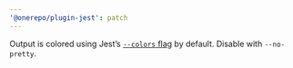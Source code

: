 ```yaml
---
'@onerepo/plugin-jest': patch
---
```


Output is colored using Jest’s [`--colors` flag](https://jestjs.io/docs/cli#--colors) by default. Disable with `--no-pretty`.

